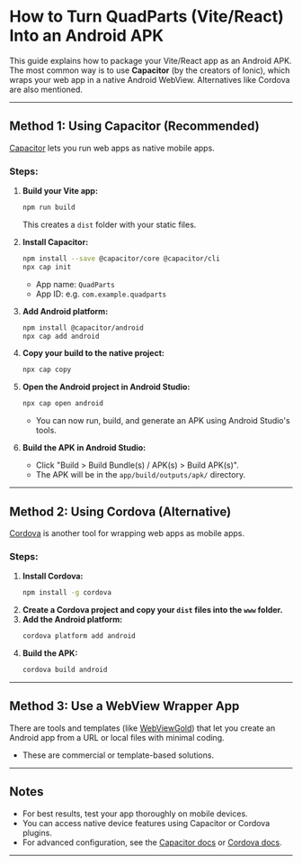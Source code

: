 # How to Turn QuadParts (Vite/React) Into an Android APK

This guide explains how to package your Vite/React app as an Android APK. The most common way is to use **Capacitor** (by the creators of Ionic), which wraps your web app in a native Android WebView. Alternatives like Cordova are also mentioned.

---

## Method 1: Using Capacitor (Recommended)

[Capacitor](https://capacitorjs.com/) lets you run web apps as native mobile apps.

### Steps:

1. **Build your Vite app:**
   ```bash
   npm run build
   ```
   This creates a `dist` folder with your static files.

2. **Install Capacitor:**
   ```bash
   npm install --save @capacitor/core @capacitor/cli
   npx cap init
   ```
   - App name: `QuadParts`
   - App ID: e.g. `com.example.quadparts`

3. **Add Android platform:**
   ```bash
   npm install @capacitor/android 
   npx cap add android
   ```

4. **Copy your build to the native project:**
   ```bash
   npx cap copy
   ```

5. **Open the Android project in Android Studio:**
   ```bash
   npx cap open android
   ```
   - You can now run, build, and generate an APK using Android Studio's tools.

6. **Build the APK in Android Studio:**
   - Click "Build > Build Bundle(s) / APK(s) > Build APK(s)".
   - The APK will be in the `app/build/outputs/apk/` directory.

---

## Method 2: Using Cordova (Alternative)

[Cordova](https://cordova.apache.org/) is another tool for wrapping web apps as mobile apps.

### Steps:
1. **Install Cordova:**
   ```bash
   npm install -g cordova
   ```
2. **Create a Cordova project and copy your `dist` files into the `www` folder.**
3. **Add the Android platform:**
   ```bash
   cordova platform add android
   ```
4. **Build the APK:**
   ```bash
   cordova build android
   ```

---

## Method 3: Use a WebView Wrapper App

There are tools and templates (like [WebViewGold](https://www.webviewgold.com/)) that let you create an Android app from a URL or local files with minimal coding.
- These are commercial or template-based solutions.

---

## Notes
- For best results, test your app thoroughly on mobile devices.
- You can access native device features using Capacitor or Cordova plugins.
- For advanced configuration, see the [Capacitor docs](https://capacitorjs.com/docs) or [Cordova docs](https://cordova.apache.org/docs/).

--- 
